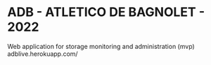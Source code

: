<h1>ADB - ATLETICO DE BAGNOLET - 2022</h1>

Web application for storage monitoring and administration (mvp)
adblive.herokuapp.com/
